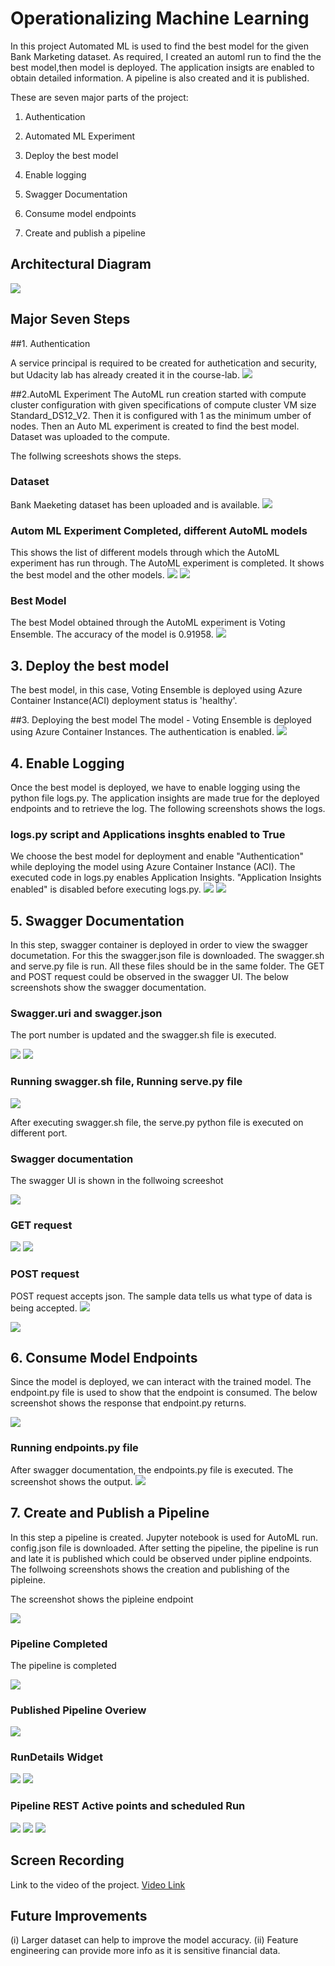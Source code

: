 
# Operationalizing Machine Learning

In this project Automated ML is used to find the best model for the given Bank Marketing dataset.
As required, I created an automl run to find the the best model,then model is deployed.
The application insigts are enabled  to obtain detailed information. A pipeline is also created
and it is published. 

These are seven major parts of the project:

1. Authentication

2. Automated ML Experiment

3. Deploy the best model

4. Enable logging

5. Swagger Documentation

6. Consume model endpoints

7. Create and publish a pipeline



## Architectural Diagram

<img src="./Screenshots/a0_archi.PNG" />

## Major Seven Steps

##1. Authentication

A service principal is required to be created for authetication and security, but Udacity lab has already created it in the course-lab. 
<img src="Screenshots/a0_archi.PNG">

##2.AutoML Experiment
The AutoML run creation started with compute cluster configuration with given specifications
of compute cluster VM size Standard_DS12_V2. Then it is configured with 1 as the
minimum umber of nodes. Then an Auto ML experiment is created
to find the best model. Dataset was uploaded to the compute.

The follwing screeshots shows the steps.
   
### Dataset
Bank Maeketing dataset has been uploaded and is available.
<img src="Screenshots/a1_reg_dataset.PNG">

### Autom ML Experiment Completed, different AutoML models
This shows the list of different models through which the AutoML experiment has run through.
The AutoML experiment is completed. It shows the best model and the other models.
<img src="./Screenshots/a4_runs_with_BM.PNG" />
<img src="./Screenshots/a2_completed" />


### Best Model
The best Model obtained through the AutoML experiment is Voting Ensemble. The accuracy of the model is 0.91958.
<img src="./Screenshots/a3_votingEn.PNG" />

## 3. Deploy the best model

The best model, in this case, Voting Ensemble is deployed using Azure Container Instance(ACI)
deployment status is 'healthy'. 

##3. Deploying the best model
The model - Voting Ensemble is deployed using Azure Container Instances. The authentication is enabled.
<img src="./Screenshots/b1_deploy1.PNG" />


## 4. Enable Logging 

Once the best model is deployed, we have to enable logging using the python file logs.py.
The application insights are made true for the deployed endpoints and to retrieve the log.
The following screenshots shows the logs.

### logs.py script and Applications insghts enabled to True
We choose the best model for deployment and enable "Authentication" while
deploying the model using Azure Container Instance (ACI). The executed code in logs.py
enables Application Insights. "Application Insights enabled" is disabled before executing logs.py.
<img src="./Screenshots/c0_logspy.PNG" />
<img src="./Screenshots/c1_appli.PNG" />

## 5. Swagger Documentation 

In this step, swagger container is deployed in order to view the swagger documetation. For this the swagger.json file is downloaded. The swagger.sh and serve.py file is run. All these files should be in the same folder. The GET and POST request could be observed in the swagger UI. The below screenshots show the swagger documentation.

### Swagger.uri and swagger.json

The port number is updated and the swagger.sh file is executed.

<img src="./Screenshots/d0_swag1.PNG" />

<img src="./Screenshots/d1_swaggerjson.PNG" />

### Running swagger.sh file, Running serve.py file

<img src="./Screenshots/d3_http_swag_ui.PNG" />

After executing swagger.sh file, the serve.py python file is executed on different port.


### Swagger documentation
The swagger UI is shown in the follwoing screeshot

<img src="./Screenshots/d2_localhost.PNG" />


### GET request
<img src="./Screenshots/d4_httpget1.PNG" />

<img src="./Screenshots/d5_httpget2.PNG" />

### POST request
POST request accepts json. The sample data tells us what type of data is being accepted. 
<img src="./Screenshots/d6_post1.PNG" />

<img src="./Screenshots/d7_post2.PNG" />

## 6. Consume Model Endpoints
Since the model is deployed, we can interact with the trained model.
 The endpoint.py file is used to show that the endpoint is consumed.
 The below screenshot shows the response that endpoint.py returns.
 
<img src="./Screenshots/e1_scoringuri_key.PNG" />

### Running endpoints.py file
After swagger documentation, the endpoints.py file is executed. The screenshot shows the output.
<img src="./Screenshots/enpoint-results.PNG" />

## 7. Create and Publish a Pipeline

In this step a pipeline is created. Jupyter notebook is used for AutoML run. config.json file is downloaded.
After setting the pipeline, the pipeline is run and late it is published which could be observed under
pipline endpoints. The follwoing screenshots shows the creation and publishing of the pipleine.


The screenshot shows the pipleine endpoint

<img src="./Screenshots/endpoint.PNG" />

### Pipeline Completed
The pipeline is completed

<img src="./Screenshots/p_completed.PNG" />

### Published Pipeline Overiew

<img src="./Screenshots/jupyt_pipeline.PNG" />

### RunDetails Widget

<img src="./Screenshots/jupy2.PNG" />

<img src="./Screenshots/jupy3.PNG" />

### Pipeline REST Active points and scheduled Run

<img src="./Screenshots/p4_REST_ACTIVE.PNG" />

<img src="./Screenshots/p1_to_publish.PNG" />

<img src="./Screenshots/p2.PNG" />

## Screen Recording
Link to the video of the project. [Video Link](https://youtu.be/SC2MRSfIcTc)

## Future Improvements
(i) Larger dataset can help to improve the model accuracy. (ii) Feature engineering can provide more info as it is sensitive financial data.



